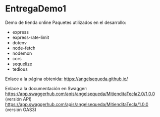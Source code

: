 # EntregaDemo1
Demo de tienda online 
Paquetes utilizados en el desarrollo:
- express
- express-rate-limit
- dotenv
- node-fetch
- nodemon
- cors
- sequelize
- tedious

Enlace a la página obtenida:
https://angelsequeda.github.io/

Enlace a la documentación en Swagger:
https://app.swaggerhub.com/apis/angelsequeda/MitienditaTecla2.0/1.0.0     (versión API)
https://app.swaggerhub.com/apis/angelsequeda/MitienditaTecla/1.0.0        (versión OAS3)
